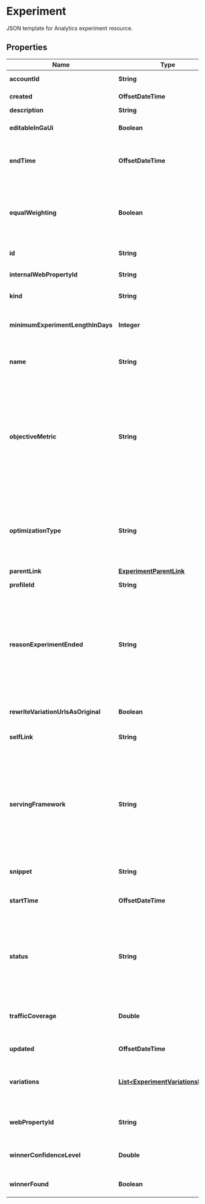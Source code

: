 

# Experiment

JSON template for Analytics experiment resource.

## Properties

| Name | Type | Description | Notes |
|------------ | ------------- | ------------- | -------------|
|**accountId** | **String** | Account ID to which this experiment belongs. This field is read-only. |  [optional] |
|**created** | **OffsetDateTime** | Time the experiment was created. This field is read-only. |  [optional] |
|**description** | **String** | Notes about this experiment. |  [optional] |
|**editableInGaUi** | **Boolean** | If true, the end user will be able to edit the experiment via the Google Analytics user interface. |  [optional] |
|**endTime** | **OffsetDateTime** | The ending time of the experiment (the time the status changed from RUNNING to ENDED). This field is present only if the experiment has ended. This field is read-only. |  [optional] |
|**equalWeighting** | **Boolean** | Boolean specifying whether to distribute traffic evenly across all variations. If the value is False, content experiments follows the default behavior of adjusting traffic dynamically based on variation performance. Optional -- defaults to False. This field may not be changed for an experiment whose status is ENDED. |  [optional] |
|**id** | **String** | Experiment ID. Required for patch and update. Disallowed for create. |  [optional] |
|**internalWebPropertyId** | **String** | Internal ID for the web property to which this experiment belongs. This field is read-only. |  [optional] |
|**kind** | **String** | Resource type for an Analytics experiment. This field is read-only. |  [optional] |
|**minimumExperimentLengthInDays** | **Integer** | An integer number in [3, 90]. Specifies the minimum length of the experiment. Can be changed for a running experiment. This field may not be changed for an experiments whose status is ENDED. |  [optional] |
|**name** | **String** | Experiment name. This field may not be changed for an experiment whose status is ENDED. This field is required when creating an experiment. |  [optional] |
|**objectiveMetric** | **String** | The metric that the experiment is optimizing. Valid values: \&quot;ga:goal(n)Completions\&quot;, \&quot;ga:adsenseAdsClicks\&quot;, \&quot;ga:adsenseAdsViewed\&quot;, \&quot;ga:adsenseRevenue\&quot;, \&quot;ga:bounces\&quot;, \&quot;ga:pageviews\&quot;, \&quot;ga:sessionDuration\&quot;, \&quot;ga:transactions\&quot;, \&quot;ga:transactionRevenue\&quot;. This field is required if status is \&quot;RUNNING\&quot; and servingFramework is one of \&quot;REDIRECT\&quot; or \&quot;API\&quot;. |  [optional] |
|**optimizationType** | **String** | Whether the objectiveMetric should be minimized or maximized. Possible values: \&quot;MAXIMUM\&quot;, \&quot;MINIMUM\&quot;. Optional--defaults to \&quot;MAXIMUM\&quot;. Cannot be specified without objectiveMetric. Cannot be modified when status is \&quot;RUNNING\&quot; or \&quot;ENDED\&quot;. |  [optional] |
|**parentLink** | [**ExperimentParentLink**](ExperimentParentLink.md) |  |  [optional] |
|**profileId** | **String** | View (Profile) ID to which this experiment belongs. This field is read-only. |  [optional] |
|**reasonExperimentEnded** | **String** | Why the experiment ended. Possible values: \&quot;STOPPED_BY_USER\&quot;, \&quot;WINNER_FOUND\&quot;, \&quot;EXPERIMENT_EXPIRED\&quot;, \&quot;ENDED_WITH_NO_WINNER\&quot;, \&quot;GOAL_OBJECTIVE_CHANGED\&quot;. \&quot;ENDED_WITH_NO_WINNER\&quot; means that the experiment didn&#39;t expire but no winner was projected to be found. If the experiment status is changed via the API to ENDED this field is set to STOPPED_BY_USER. This field is read-only. |  [optional] |
|**rewriteVariationUrlsAsOriginal** | **Boolean** | Boolean specifying whether variations URLS are rewritten to match those of the original. This field may not be changed for an experiments whose status is ENDED. |  [optional] |
|**selfLink** | **String** | Link for this experiment. This field is read-only. |  [optional] |
|**servingFramework** | **String** | The framework used to serve the experiment variations and evaluate the results. One of:   - REDIRECT: Google Analytics redirects traffic to different variation pages, reports the chosen variation and evaluates the results. - API: Google Analytics chooses and reports the variation to serve and evaluates the results; the caller is responsible for serving the selected variation. - EXTERNAL: The variations will be served externally and the chosen variation reported to Google Analytics. The caller is responsible for serving the selected variation and evaluating the results. |  [optional] |
|**snippet** | **String** | The snippet of code to include on the control page(s). This field is read-only. |  [optional] |
|**startTime** | **OffsetDateTime** | The starting time of the experiment (the time the status changed from READY_TO_RUN to RUNNING). This field is present only if the experiment has started. This field is read-only. |  [optional] |
|**status** | **String** | Experiment status. Possible values: \&quot;DRAFT\&quot;, \&quot;READY_TO_RUN\&quot;, \&quot;RUNNING\&quot;, \&quot;ENDED\&quot;. Experiments can be created in the \&quot;DRAFT\&quot;, \&quot;READY_TO_RUN\&quot; or \&quot;RUNNING\&quot; state. This field is required when creating an experiment. |  [optional] |
|**trafficCoverage** | **Double** | A floating-point number in (0, 1]. Specifies the fraction of the traffic that participates in the experiment. Can be changed for a running experiment. This field may not be changed for an experiments whose status is ENDED. |  [optional] |
|**updated** | **OffsetDateTime** | Time the experiment was last modified. This field is read-only. |  [optional] |
|**variations** | [**List&lt;ExperimentVariationsInner&gt;**](ExperimentVariationsInner.md) | Array of variations. The first variation in the array is the original. The number of variations may not change once an experiment is in the RUNNING state. At least two variations are required before status can be set to RUNNING. |  [optional] |
|**webPropertyId** | **String** | Web property ID to which this experiment belongs. The web property ID is of the form UA-XXXXX-YY. This field is read-only. |  [optional] |
|**winnerConfidenceLevel** | **Double** | A floating-point number in (0, 1). Specifies the necessary confidence level to choose a winner. This field may not be changed for an experiments whose status is ENDED. |  [optional] |
|**winnerFound** | **Boolean** | Boolean specifying whether a winner has been found for this experiment. This field is read-only. |  [optional] |



